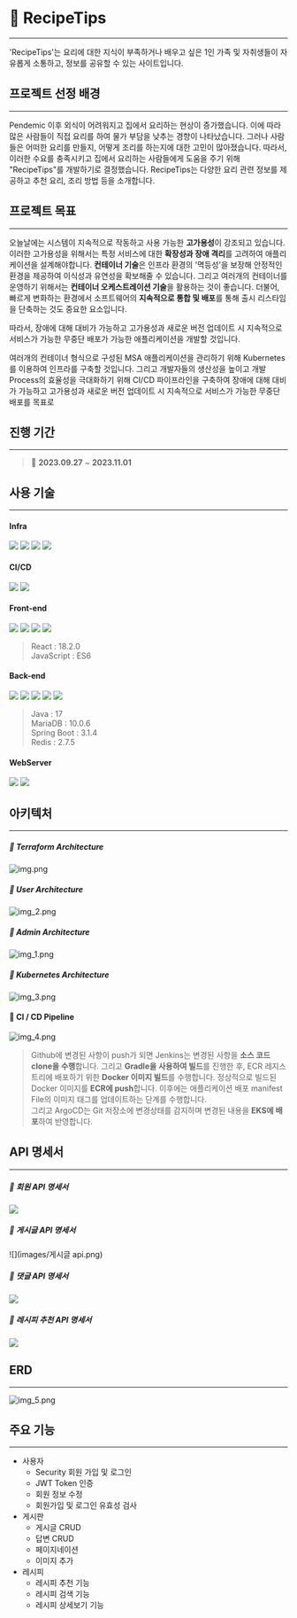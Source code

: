 # 🍳 RecipeTips

---

'RecipeTips'는 요리에 대한 지식이 부족하거나 배우고 싶은 1인 가족 및 자취생들이 자유롭게 소통하고, 정보를 공유할 수 있는 사이트입니다.

## 프로젝트 선정 배경

---
Pendemic 이후 외식이 어려워지고 집에서 요리하는 현상이 증가했습니다. 이에 따라 많은 사람들이 직접 요리를 하여 물가 부담을 낮추는 경향이 나타났습니다. 
그러나 사람들은 어떠한 요리를 만들지, 어떻게 조리를 하는지에 대한 고민이 많아졌습니다. 따라서, 이러한 수요를 충족시키고 집에서 요리하는 사람들에게 도움을 주기 위해
"RecipeTips"를 개발하기로 결정했습니다. RecipeTips는 다양한 요리 관련 정보를 제공하고 추천 요리, 조리 방법 등을 소개합니다. 

## 프로젝트 목표

---
오늘날에는 시스템이 지속적으로 작동하고 사용 가능한 **고가용성**이 강조되고 있습니다. 이러한 고가용성을 위해서는 특정 서비스에 대한 **확장성과 장애 격리**를 고려하여 애플리케이션을 설계해야합니다.
**컨테이너 기술**은 인프라 환경의 '멱등성'을 보장해 안정적인 환경을 제공하여 이식성과 유연성을 확보해줄 수 있습니다. 그리고 여러개의 컨테이너를 운영하기
위해서는 **컨테이너 오케스트레이션 기술**을 활용하는 것이 좋습니다. 더불어, 빠르게 변화하는 환경에서 소프트웨어의 **지속적으로 통합 및 배포**를 통해 출시 리스타임을 단축하는 것도 중요한 요소입니다.

따라서, 장애에 대해 대비가 가능하고 고가용성과 새로운 버전 업데이트 시 지속적으로 서비스가 가능한 무중단 배포가 가능한 애플리케이션을 개발할 것입니다.

여러개의 컨테이너 형식으로 구성된 MSA 애플리케이션을 관리하기 위해 Kubernetes를 이용하여 인프라를 구축할 것입니다. 그리고 개발자들의 생산성을 높이고 개발 Process의 효율성을 극대화하기 위해 
CI/CD 파이프라인을 구축하여 장애에 대해 대비가 가능하고  고가용성과 새로운 버전 업데이트 시 지속적으로 서비스가 가능한 무중단 배포를 목표로

## 진행 기간

---

> 📆 **2023.09.27** ~ **2023.11.01**

## 사용 기술

---
#### Infra
<img src="https://img.shields.io/badge/Amazon AWS-232F3E?style=flat-logo&logo=amazonaws&logoColor=white"> <img src="https://img.shields.io/badge/Kubernetes-326CE5?style=flat&logo=Kubernetes&logoColor=white"/> <img src="https://img.shields.io/badge/Docker-2496ED?style=flat&logo=Docker&logoColor=white"/> <img src="https://img.shields.io/badge/Terraform-844FBA?style=flat&logo=Terraform&logoColor=white"/> 

#### CI/CD
<img src="https://img.shields.io/badge/Jenkins-D24939?style=flat-logo&logo=Jenkins&logoColor=white"> <img src="https://img.shields.io/badge/Argo-EF7B4D?style=flat-logo&logo=Argo&logoColor=white">

#### Front-end

<img src="https://img.shields.io/badge/React-61DAFB?style=flat-logo&logo=React&logoColor=white"> <img src="https://img.shields.io/badge/JavaScript-F7DF1E?style=flat-logo&logo=JavaScript&logoColor=white">
<img src="https://img.shields.io/badge/HTML5-E34F26?style=flat-logo&logo=HTML5&logoColor=white"> <img src="https://img.shields.io/badge/CSS3-1572B6?style=flat-logo&logo=CSS3&logoColor=white">

> React : 18.2.0 <br>
> JavaScript : ES6

#### Back-end
<img src="https://img.shields.io/badge/Java-007396?style=flat&logo=OpenJDK&logoColor=white"/> <img src="https://img.shields.io/badge/Spring Boot-6DB33F?style=flat-logo&logo=Spring Boot&logoColor=white"/>
<img src="https://img.shields.io/badge/MariaDB-003545?style=flat&logo=MariaDB&logoColor=white"/> <img src="https://img.shields.io/badge/Redis-DC382D?style=flat&logo=Redis&logoColor=white"/> <img src="https://img.shields.io/badge/Gradle-02303A?style=flat&logo=Gradle&logoColor=white"/>

> Java : 17 <br>
> MariaDB : 10.0.6 <br>
> Spring Boot : 3.1.4 <br>
> Redis : 2.7.5

#### WebServer
<img src="https://img.shields.io/badge/Nginx-009639?style=flat-logo&logo=NGINX&logoColor=white">
<img src="https://img.shields.io/badge/Apache Tomcat-F8DC75?style=flat-logo&logo=Apache Tomcat&logoColor=white">


## 아키텍처

---


##### 📌 Terraform Architecture
![img.png](images/terraform_architecture.png)

##### 📌 User Architecture
![img_2.png](images/user_architecture.png)

##### 📌 Admin Architecture
![img_1.png](images/admin_architecture.png)

##### 📌 Kubernetes Architecture
![img_3.png](images/k8s_architecture.png)

#### 📌 CI / CD Pipeline
![img_4.png](images/cicd_architecture.png)

> Github에 변경된 사항이 push가 되면 Jenkins는 변경된 사항을 **소스 코드 clone을 수행**합니다. 그리고 **Gradle을 사용하여 빌드**를 진행한 후, ECR 레지스트리에 배포하기 위한 **Docker 이미지 빌드**를 수행합니다. 
정상적으로 빌드된 Docker 이미지를 **ECR에 push**합니다. 이후에는 애플리케이션 배포 manifest File의 이미지 태그를 업데이트하는 단계를 수행합니다.<br>
> 그리고 ArgoCD는 Git 저장소에 변경상태를 감지하며 변경된 내용을 **EKS에 배포**하여 반영합니다.

## API 명세서

---
##### 📌 회원 API 명세서
![](images/회원api명세서.png)

##### 📌 게시글 API 명세서
![](images/게시글 api.png)

##### 📌 댓글 API 명세서
![](images/댓글api.png)

##### 📌 레시피 추천 API 명세서
![](images/레시피api.png)

## ERD

---

![img_5.png](images/erd.png)

## 주요 기능

---

- 사용자
  - Security 회원 가입 및 로그인
  - JWT Token 인증
  - 회원 정보 수정
  - 회원가입 및 로그인 유효성 검사
- 게시판
  - 게시글 CRUD
  - 답변 CRUD
  - 페이지네이션
  - 이미지 추가 
- 레시피
  - 레시피 추천 기능
  - 레시피 검색 기능
  - 레시피 상세보기 기능